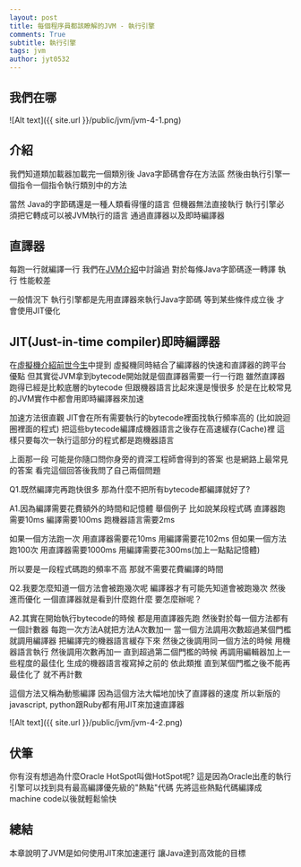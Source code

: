 ```yaml
---
layout: post
title: 每個程序員都該瞭解的JVM - 執行引擎
comments: True 
subtitle: 執行引擎
tags: jvm
author: jyt0532
---
```


## 我們在哪

![Alt text]({{ site.url }}/public/jvm/jvm-4-1.png)

## 介紹

我們知道類加載器加載完一個類別後 Java字節碼會存在方法區 然後由執行引擎一個指令一個指令執行類別中的方法

當然 Java的字節碼還是一種人類看得懂的語言 但機器無法直接執行 執行引擎必須把它轉成可以被JVM執行的語言 通過直譯器以及即時編譯器

## 直譯器

每跑一行就編譯一行 我們在[JVM介紹](/2020/02/14/jvm-introduction/)中討論過 對於每條Java字節碼逐一轉譯 執行 性能較差 

一般情況下 執行引擎都是先用直譯器來執行Java字節碼 等到某些條件成立後 才會使用JIT優化

## JIT(Just-in-time compiler)即時編譯器


在[虛擬機介紹前世今生](/2020/02/14/jvm-introduction/#前世今生)中提到 虛擬機同時結合了編譯器的快速和直譯器的跨平台優點 但其實從JVM拿到bytecode開始就是個直譯器需要一行一行跑 雖然直譯器跑得已經是比較底層的bytecode 但跟機器語言比起來還是慢很多 於是在比較常見的JVM實作中都會用即時編譯器來加速

加速方法很直觀 JIT會在所有需要執行的bytecode裡面找執行頻率高的 (比如說迴圈裡面的程式) 把這些bytecode編譯成機器語言之後存在高速緩存(Cache)裡 這樣只要每次一執行這部分的程式都是跑機器語言

上面那一段 可能是你隨口問你身旁的資深工程師會得到的答案 也是網路上最常見的答案 看完這個回答後我問了自己兩個問題

Q1.既然編譯完再跑快很多 那為什麼不把所有bytecode都編譯就好了?

A1.因為編譯需要花費額外的時間和記憶體
舉個例子 比如說某段程式碼 直譯器跑需要10ms 編譯需要100ms 跑機器語言需要2ms

如果一個方法跑一次 用直譯器需要花10ms 用編譯需要花102ms
但如果一個方法跑100次 用直譯器需要1000ms 用編譯需要花300ms(加上一點點記憶體)

所以要是一段程式碼跑的頻率不高 那就不需要花費編譯的時間

Q2.我要怎麼知道一個方法會被跑幾次呢 編譯器才有可能先知道會被跑幾次 然後進而優化 一個直譯器就是看到什麼跑什麼 要怎麼辦呢？

A2.其實在開始執行bytecode的時候 都是用直譯器先跑 然後對於每一個方法都有一個計數器 每跑一次方法A就把方法A次數加一 當一個方法調用次數超過某個門檻 就調用編譯器 把編譯完的機器語言緩存下來 然後之後調用同一個方法的時候 用機器語言執行 然後調用次數再加一 直到超過第二個門檻的時候 再調用編輯器加上一些程度的最佳化 生成的機器語言複寫掉之前的 依此類推 直到某個門檻之後不能再最佳化了 就不再計數


這個方法又稱為動態編譯 因為這個方法大幅地加快了直譯器的速度 所以新版的javascript, python跟Ruby都有用JIT來加速直譯器

![Alt text]({{ site.url }}/public/jvm/jvm-4-2.png)

## 伏筆

你有沒有想過為什麼Oracle HotSpot叫做HotSpot呢? 這是因為Oracle出產的執行引擎可以找到具有最高編譯優先級的"熱點"代碼 先將這些熱點代碼編譯成machine code以後就輕鬆愉快

## 總結

本章說明了JVM是如何使用JIT來加速運行 讓Java達到高效能的目標

